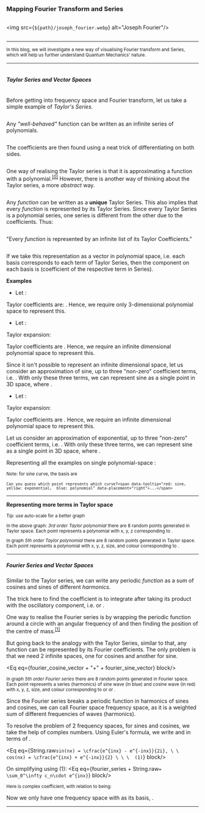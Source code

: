 <script>
	import Eq from "../../components/Eq.svelte";
	import Ref from "../../components/Ref.svelte";
	import Frame from "../../components/Frame.svelte";

	const path = `/blogs/physics/fourier_transform_vector_space`

	const taylor_series = "f(x) = \\sum_0^\\infty a_n\\cdot x^n";
	const taylor_coeffs = "a_n = \\cfrac{1}{n!}\\cdot\\cfrac{d^n}{dx^n}f(x)";
	const taylor_rep = "f(x) \\equiv \\left[{\\begin{array}{c} a_0 \\\\ a_1 \\\\ \\vdots \\\\ a_n \\end{array}}\\right]";
	const taylor_vector = "f(x) = \\left[{\\begin{array}{cccc} x^0 & x^1 & \\cdots & x^n \\end{array}}\\right]     \\cdot     \\left[{\\begin{array}{c} a_0 \\\\ a_1 \\\\ \\vdots \\\\ a_n \\end{array}}\\right]";
	const sin_taylor = "sin(x) = x - \\cfrac{x^3}{3!} + \\cfrac{x^5}{5!} + ... + (-1)^{2n - 1}\\cfrac{x^{2n - 1}}{(2n - 1)!}";
	const sin_coeff = "a_1 = 1, a_3 = \\cfrac{-1}{3!}, a_5 = \\cfrac{1}{5!}, a_{2n - 1} = (-1)^{2n - 1}\\cfrac{1}{(2n - 1)!}";
	const sin_apprx = "sin(x) \\approx x - \\cfrac{x^3}{3!} + \\cfrac{x^5}{5!}";
	const exp_taylor = "e^x = 1 + x + \\cfrac{x^2}{2!} + \\cfrac{x^3}{3!} + ... + \\cfrac{x^n}{n!}";
	const exp_coeff = "a_0 = 1, a_1 = 1, a_2 = \\cfrac{1}{2!}, a_3 = \\cfrac{1}{3!}, a_{n} = \\cfrac{1}{n!}";
	const exp_apprx = "e^x \\approx 1 + x + \\cfrac{x^2}{2!}";
	const fourier_series = "f(x) = \\sum_0^\\infty a_n\\cdot cos(nx) + b_n\\cdot sin(nx)";
	const fourier_coeffs= "\\cfrac{1}{T}\\int^T_0f(x)cos(nx)dx = a_n,\\ \\  \\cfrac{1}{T}\\int^T_0f(x)sin(nx)dx = b_n";
	const fourier_cosine_vector = "f(x) = \\left[{\\begin{array}{cccc} cos(0x) & cos(1x) & \\cdots & cos(nx) \\end{array}}\\right]     \\cdot     \\left[{\\begin{array}{c} a_0 \\\\ a_1 \\\\ \\vdots \\\\ a_n \\end{array}}\\right]";
	const fourier_sine_vector = "\\left[{\\begin{array}{cccc} sin(0x) & sin(1x) & \\cdots & sin(nx) \\end{array}}\\right]     \\cdot     \\left[{\\begin{array}{c} b_0 \\\\ b_1 \\\\ \\vdots \\\\ b_n \\end{array}}\\right]";
	const complex_coeffs = "c_n = \\left\\{ {\\begin{array}{ll} \\cfrac{a_n - ib_n}{2} & n \\ge 0 \\\\ \\cfrac{a_{-n} + ib_{-n}}{2} & n < 0 \\end{array}} \\right.";
	const freq_basis = "\\left[\\begin{array}{ccccc} e^{0} & e^{ix} & e^{i2x} & \\cdots & e^{inx}\\end{array}\\right]";

	const refs = ["https://youtu.be/3d6DsjIBzJ4"];
</script>

<main>

### Mapping Fourier Transform and Series

<img src={`${path}/joseph_fourier.webp`} alt="Joseph Fourier"/>

<hr>
<small> In this blog, we will investigate a new way of visualising Fourier transform and Series, which will help us further understand Quantum Mechanics' nature. </small>
<hr>

##### Taylor Series and Vector Spaces

Before getting into frequency space and Fourier transform, let us take a simple example of *Taylor's Series*.

Any *"well-behaved"* function can be written as an infinite series of polynomials.
<Eq eq={taylor_series} block/>

The coefficients are then found using a neat trick of differentiating on both sides.
<Eq eq={taylor_coeffs} block/>

One way of realising the Taylor series is that it is approximating a function with a polynomial.<sup>[[0]](#0)</sup>
However, there is another way of thinking about the Taylor series, a more *abstract* way.

Any <em data-tooltip="well-behaved">function</em> can be written as a **unique** Taylor Series. This also implies that every <em data-tooltip="well-behaved">function</em> is represented by its Taylor Series.
Since every Taylor Series is a polynomial series, one series is different from the other due to the coefficients. Thus:

"Every <em data-tooltip="well-behaved">function</em> is represented by an infinite list of its Taylor Coefficients."

<Eq eq={taylor_rep} block/>

If we take this representation as a vector in polynomial space, i.e. each basis <Eq eq="x_n"/> corresponds to each term of Taylor Series, <Eq eq="x^n"/> then the component on each basis is <Eq eq="a_n"/> (coefficient of the respective term in Series).

<Eq eq={taylor_vector} block/>

**Examples**
- Let <Eq eq="f(x) = 1 + 3x + 2x^2"/>:

Taylor coefficients are: <Eq eq="a_0 = 1, a_1 = 3, a_2 = 2, a_3 ... a_n = 0"/>. Hence, we require only 3-dimensional polynomial space to represent this.

<Frame name="taylor_ex1" path={path}/>

- Let <Eq eq="f(x) = sin(x)"/>:

Taylor expansion:

<Eq eq={sin_taylor} block/>

Taylor coefficients are <Eq eq={sin_coeff}/>. Hence, we require an infinite dimensional polynomial space to represent this.

Since it isn't possible to represent an infinite dimensional space, let us consider an approximation of sine, up to three "non-zero" coefficient terms, i.e. <Eq eq="a_1, a_3, a_5"/>.
With only these three terms, we can represent sine as a single point in 3D space, where <Eq eq="x = x^1, y = x^3, z = x^5"/>.

<Eq eq={sin_apprx} block/>

<Frame name="taylor_ex2" path={path}/>

- Let <Eq eq="f(x) = e^x"/>:

Taylor expansion:

<Eq eq={exp_taylor} block/>

Taylor coefficients are <Eq eq={exp_coeff}/>. Hence, we require an infinite dimensional polynomial space to represent this.

Let us consider an approximation of exponential, up to three "non-zero" coefficient terms, i.e. <Eq eq="a_0, a_1, a_2"/>.
With only these three terms, we can represent sine as a single point in 3D space, where <Eq eq="x = x^0, y = x^1, z = x^2"/>.

<Eq eq={exp_apprx} block/>

<Frame name="taylor_ex3" path={path}/>

Representing all the examples on single polynomial-space <Eq eq="x = x^0, y = x^1, z = x^2"/>:

<small>Note: for sine curve, the basis are <Eq eq="x = x^1, y = x^3, z = x^5"/></small>

<Frame name="taylor_ex_comb" path={path}/>

<small>

	Can you guess which point represents which curve?<span data-tooltip="red: sine,  yellow: exponential,  blue: polynomial" data-placement="right">...</span>

</small>
<hr>

**Representing more terms in Taylor space**
<Frame name="taylor_space" path={path}/>

<small>

Tip: use auto-scale for a better graph

In the above graph: <em>3rd order Taylor polynomial</em> there are 8 random points generated in Taylor space. Each point represents a polynomial with x, y, z corresponding to <Eq eq="a_0"/> <Eq eq="a_1"/> <Eq eq="a_2"/>.

In graph <em>5th order Taylor polynomial</em> there are 8 random points generated in Taylor space. Each point represents a polynomial with x, y, z, size, and colour corresponding to <Eq eq="a_0 ... a_4"/>.

</small>
<hr>

##### Fourier Series and Vector Spaces

Similar to the Taylor series, we can write any periodic <em data-tooltip="well-behaved">function</em> as a sum of cosines and sines of different <em data-tooltip="integer multiple of fundamental frequency" data-placement="bottom">harmonics</em>.

<Eq eq={fourier_series} block/>

The trick here to find the coefficient is to integrate <Eq eq="f(x)"/> after taking its product with the oscillatory component, i.e. <Eq eq="cos(nx)"/> or <Eq eq="sin(nx)"/>.

<Eq eq={fourier_coeffs} block/>

One way to realise the Fourier series is by wrapping the periodic function around a circle with an angular frequency of <Eq eq="n"/> and then finding the position of the centre of mass.<sup>[[1]](#1)</sup>

But going back to the analogy with the Taylor Series, similar to that, any function can be represented by its Fourier coefficients.
The only problem is that we need 2 infinite spaces, one for cosines and another for sine.

<Eq eq={fourier_cosine_vector + "+" + fourier_sine_vector} block/>

<Frame name="fs_kspace" path={path}/>
<small>

In graph <em>5th order Fourier series</em> there are 8 random points generated in Fourier space. Each point represents a series (harmonics) of sine wave (in blue) and cosine wave (in red) with x, y, z, size, and colour corresponding to <Eq eq="a_0"/> or <Eq eq="b_0 ... a_4"/> or <Eq eq="b_4"/>.

</small>

Since the Fourier series breaks a periodic function in harmonics of sines and cosines, we can call Fourier space frequency space, as it is a weighted sum of different frequencies of waves (harmonics).

To resolve the problem of 2 frequency spaces, for sines and cosines, we take the help of complex numbers.
Using Euler's formula, we write <Eq eq="sin"/> and <Eq eq="cos"/> in terms of <Eq eq="e"/>.

<Eq eq={String.raw`sin(nx) = \cfrac{e^{inx} - e^{-inx}}{2i}, \ \ cos(nx) = \cfrac{e^{inx} + e^{-inx}}{2} \ \ \  (1)`} block/>

On simplifying using (1):
<Eq eq={fourier_series + String.raw`= \sum_0^\infty c_n\cdot e^{inx}`} block/>
<small>

Here <Eq eq="c_n"/> is complex coefficient, with relation to <Eq eq="a_n, b_n"/> being: <Eq eq={complex_coeffs}/>

</small>

Now we only have one frequency space with <Eq eq={freq_basis}/> as its basis, <Eq eq="n \in \N + 0"/>.

<hr>
<Ref refs={refs}/>

</main>

<style>
	main
	{
		padding-top: 5%;
		padding-bottom: 5%;
		padding-left: 20%;
		padding-right: 20%;

		width: 100%;

		display: flex;
		flex-flow: column;

		overflow-y: scroll;
		overflow-x: hidden;
		scroll: smooth;
	}
	hr
	{
		width: 100%;
	}
	img
	{
		width: 100%;
		height: 50%;
		object-fit: none;
		object-position: center 30%;
	}
</style>
